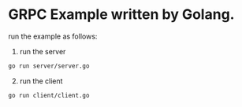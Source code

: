 GRPC Example written by Golang.
==========

run the example as follows:

1. run the server
```sh
go run server/server.go
```

2. run the client
```sh
go run client/client.go
```
